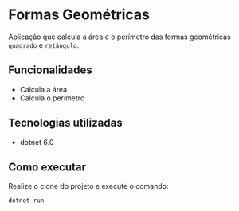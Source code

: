 # Formas Geométricas

Aplicação que calcula a área e o perímetro das formas geométricas `quadrado` e `retângulo`.

## Funcionalidades

- Calcula a área
- Calcula o perímetro

## Tecnologias utilizadas

- dotnet 6.0

## Como executar

Realize o clone do projeto e execute o comando:
```
dotnet run
```